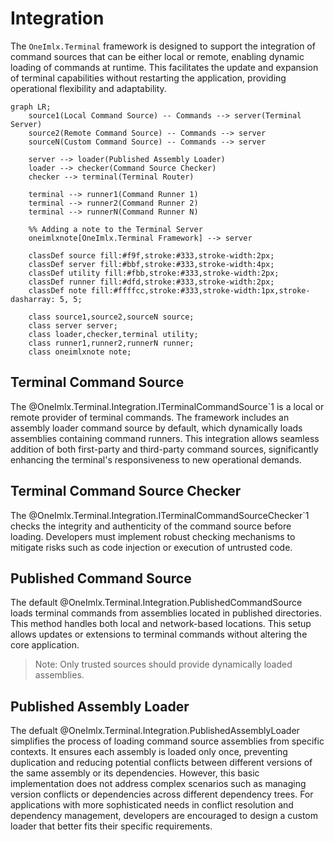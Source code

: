 # Integration
The `OneImlx.Terminal` framework is designed to support the integration of command sources that can be either local or remote, enabling dynamic loading of commands at runtime. This facilitates the update and expansion of terminal capabilities without restarting the application, providing operational flexibility and adaptability.

```mermaid
graph LR;
    source1(Local Command Source) -- Commands --> server(Terminal Server)
    source2(Remote Command Source) -- Commands --> server
    sourceN(Custom Command Source) -- Commands --> server

    server --> loader(Published Assembly Loader)
    loader --> checker(Command Source Checker)
    checker --> terminal(Terminal Router)
    
    terminal --> runner1(Command Runner 1)
    terminal --> runner2(Command Runner 2)
    terminal --> runnerN(Command Runner N)

    %% Adding a note to the Terminal Server
    oneimlxnote[OneImlx.Terminal Framework] --> server
    
    classDef source fill:#f9f,stroke:#333,stroke-width:2px;
    classDef server fill:#bbf,stroke:#333,stroke-width:4px;
    classDef utility fill:#fbb,stroke:#333,stroke-width:2px;
    classDef runner fill:#dfd,stroke:#333,stroke-width:2px;
    classDef note fill:#ffffcc,stroke:#333,stroke-width:1px,stroke-dasharray: 5, 5;

    class source1,source2,sourceN source;
    class server server;
    class loader,checker,terminal utility;
    class runner1,runner2,runnerN runner;
    class oneimlxnote note;
```

## Terminal Command Source
The @OneImlx.Terminal.Integration.ITerminalCommandSource`1 is a local or remote provider of terminal commands. The framework includes an assembly loader command source by default, which dynamically loads assemblies containing command runners. This integration allows seamless addition of both first-party and third-party command sources, significantly enhancing the terminal's responsiveness to new operational demands.

## Terminal Command Source Checker
The @OneImlx.Terminal.Integration.ITerminalCommandSourceChecker`1  checks the integrity and authenticity of the command source before loading. Developers must implement robust checking mechanisms to mitigate risks such as code injection or execution of untrusted code.

## Published Command Source
The default @OneImlx.Terminal.Integration.PublishedCommandSource loads terminal commands from assemblies located in published directories. This method handles both local and network-based locations. This setup allows updates or extensions to terminal commands without altering the core application. 

>Note: Only trusted sources should provide dynamically loaded assemblies.

## Published Assembly Loader
The defualt @OneImlx.Terminal.Integration.PublishedAssemblyLoader simplifies the process of loading command source assemblies from specific contexts. It ensures each assembly is loaded only once, preventing duplication and reducing potential conflicts between different versions of the same assembly or its dependencies. However, this basic implementation does not address complex scenarios such as managing version conflicts or dependencies across different dependency trees. For applications with more sophisticated needs in conflict resolution and dependency management, developers are encouraged to design a custom loader that better fits their specific requirements.

